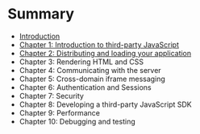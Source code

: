 # Summary

* [Introduction](README.md)
* [Chapter 1: Introduction to third-party JavaScript](chapter1.md)
* [Chapter 2: Distributing and loading your application](chapter_2_distributing_and_loading_your_applicatio.md)
* Chapter 3: Rendering HTML and CSS
* Chapter 4: Communicating with the server
* Chapter 5: Cross-domain iframe messaging
* Chapter 6: Authentication and Sessions
* Chapter 7: Security
* Chapter 8: Developing a third-party JavaScript SDK
* Chapter 9: Performance
* Chapter 10: Debugging and testing

